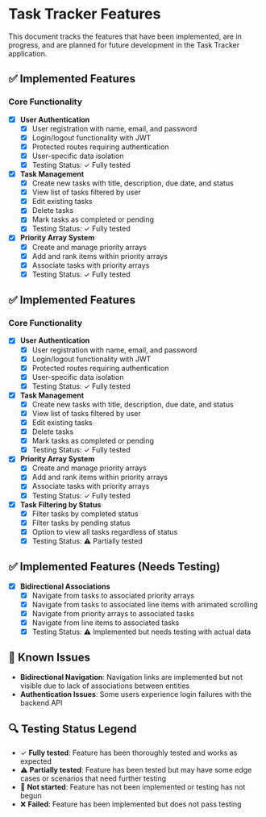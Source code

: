 # Task Tracker Features

This document tracks the features that have been implemented, are in progress, and are planned for future development in the Task Tracker application.

## ✅ Implemented Features

### Core Functionality
- [x] **User Authentication**
  - [x] User registration with name, email, and password
  - [x] Login/logout functionality with JWT
  - [x] Protected routes requiring authentication
  - [x] User-specific data isolation
  - [x] Testing Status: ✓ Fully tested

- [x] **Task Management**
  - [x] Create new tasks with title, description, due date, and status
  - [x] View list of tasks filtered by user
  - [x] Edit existing tasks
  - [x] Delete tasks
  - [x] Mark tasks as completed or pending
  - [x] Testing Status: ✓ Fully tested

- [x] **Priority Array System**
  - [x] Create and manage priority arrays
  - [x] Add and rank items within priority arrays
  - [x] Associate tasks with priority arrays
  - [x] Testing Status: ✓ Fully tested

## ✅ Implemented Features

### Core Functionality
- [x] **User Authentication**
  - [x] User registration with name, email, and password
  - [x] Login/logout functionality with JWT
  - [x] Protected routes requiring authentication
  - [x] User-specific data isolation
  - [x] Testing Status: ✓ Fully tested

- [x] **Task Management**
  - [x] Create new tasks with title, description, due date, and status
  - [x] View list of tasks filtered by user
  - [x] Edit existing tasks
  - [x] Delete tasks
  - [x] Mark tasks as completed or pending
  - [x] Testing Status: ✓ Fully tested

- [x] **Priority Array System**
  - [x] Create and manage priority arrays
  - [x] Add and rank items within priority arrays
  - [x] Associate tasks with priority arrays
  - [x] Testing Status: ✓ Fully tested

- [x] **Task Filtering by Status**
  - [x] Filter tasks by completed status
  - [x] Filter tasks by pending status
  - [x] Option to view all tasks regardless of status
  - [x] Testing Status: ⚠️ Partially tested

## ✅ Implemented Features (Needs Testing)

- [x] **Bidirectional Associations**
  - [x] Navigate from tasks to associated priority arrays
  - [x] Navigate from tasks to associated line items with animated scrolling
  - [x] Navigate from priority arrays to associated tasks
  - [x] Navigate from line items to associated tasks
  - [x] Testing Status: ⚠️ Implemented but needs testing with actual data

## 🐛 Known Issues

- **Bidirectional Navigation**: Navigation links are implemented but not visible due to lack of associations between entities
- **Authentication Issues**: Some users experience login failures with the backend API

## 🔍 Testing Status Legend

- ✓ **Fully tested**: Feature has been thoroughly tested and works as expected
- ⚠️ **Partially tested**: Feature has been tested but may have some edge cases or scenarios that need further testing
- 🚫 **Not started**: Feature has not been implemented or testing has not begun
- ❌ **Failed**: Feature has been implemented but does not pass testing
